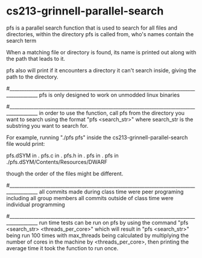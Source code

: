 # cs213-grinnell-parallel-search

pfs is a parallel search function that is used to search for all files and directories, within the directory pfs is called from, who's names contain the search term

When a matching file or directory is found, its name is printed out along with the path that leads to it.

pfs also will print if it encounters a directory it can't search inside, giving the path to the directory.

#__________________________________________________________________________________________
pfs is only designed to work on unmodded linux binaries

#__________________________________________________________________________________________
in order to use the function, call pfs from the directory you want to search using the format "pfs <search_str>" where search_str is the substring you want to search for.

For example, running "./pfs pfs" inside the cs213-grinnell-parallel-search file would print:

pfs.dSYM in .
pfs.c in .
pfs.h in .
pfs in .
pfs in ./pfs.dSYM/Contents/Resources/DWARF

though the order of the files might be different. 

#__________________________________________________________________________________________
all commits made during class time were peer programing including all group members
all commits outside of class time were individual programming

#__________________________________________________________________________________________
run time tests can be run on pfs by using the command "pfs <search_str> <threads_per_core>" which will result in "pfs <search_str>" being run 100 times with max_threads being calculated by multiplying the number of cores in the machine by <threads_per_core>, then printing the average time it took the function to run once.
